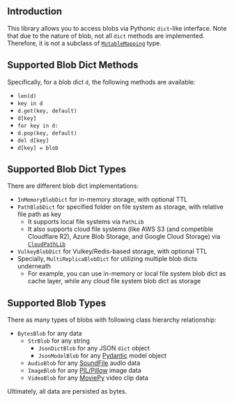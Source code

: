 ## Introduction

This library allows you to access blobs via Pythonic `dict`-like interface.
Note that due to the nature of blob, not all `dict` methods are implemented.
Therefore, it is not a subclass of [`MutableMapping`](https://docs.python.org/3/library/collections.abc.html#collections.abc.MutableMapping) type.

## Supported Blob Dict Methods

Specifically, for a blob dict `d`, the following methods are available:

- `len(d)`
- `key in d`
- `d.get(key, default)`
- `d[key]`
- `for key in d:`
- `d.pop(key, default)`
- `del d[key]`
- `d[key] = blob`

## Supported Blob Dict Types

There are different blob dict implementations:

- `InMemoryBlobDict` for in-memory storage, with optional TTL
- `PathBlobDict` for specified folder on file system as storage, with relative file path as key
  - It supports local file systems via `PathLib`
  - It also supports cloud file systems (like AWS S3 (and competible Cloudflare R2), Azure Blob Storage, and Google Cloud Storage) via [`CloudPathLib`](https://cloudpathlib.drivendata.org/stable/)
- `VulkeyBlobDict` for Vulkey/Redis-based storage, with optional TTL
- Specially, `MultiReplicaBlobDict` for utilizing multiple blob dicts underneath
  - For example, you can use in-memory or local file system blob dict as cache layer, while any cloud file system blob dict as storage

## Supported Blob Types

There as many types of blobs with following class hierarchy relationship:

- `BytesBlob` for any data
  - `StrBlob` for any string
    - `JsonDictBlob` for any JSON `dict` object
    - `JsonModelBlob` for any [Pydantic](https://docs.pydantic.dev/) model object
  - `AudioBlob` for any [SoundFile](https://github.com/bastibe/python-soundfile) audio data
  - `ImageBlob` for any [PIL/Pillow](https://python-pillow.github.io/) image data
  - `VideoBlob` for any [MoviePy](https://zulko.github.io/moviepy/) video clip data

Ultimately, all data are persisted as bytes.
